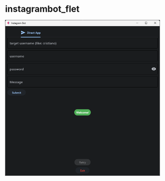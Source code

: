 # instagrambot_flet

<img src="./Screenshot-2023-11-22-160016.png" alt='Screenshot of project - Alibehzad - Alibehzad79' title="Screenshot of project - Alibehzad - Alibehzad79">
